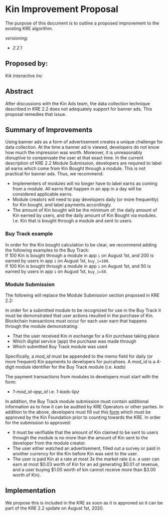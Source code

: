 # Kin Improvement Proposal
The purpose of this document is to outline a proposed improvement to the existing KRE algorithm. 

*versioning:*
- *2.2.1*

## Proposed by:
*Kik Interactive Inc*

## Abstract
After discussions with the Kin Ads team, the data collection technique described in KRE 2.2 does not adequately support for banner ads. This proposal remedies that issue.

## Summary of Improvements
Using banner ads as a form of advertisement creates a unique challenge for data collection. At the time a banner ad is viewed, developers do not know how much the impression was worth. Moreover, it is unreasonably disruptive to compensate the user at that exact time. In the current description of KRE 2.2 Module Submission, developers are required to label all earns which come from Kin Bought through a module. This is not practical for banner ads. Thus, we recommend:
- Implementers of modules will no longer have to label earns as coming from a module. All earns that happen in an app in a day will be considered applicable earns.
- Module creators will need to pay developers daily (or more frequently) for Kin bought, and label payments accordingly.
- The amount of Kin bought will be the minimum of: the daily amount of Kin earned by users, and the daily amount of Kin Bought via modules. I.e. Kin that is bought through a module and sent to users.

### Buy Track example
In order for the Kin bought calculation to be clear, we recommend adding the following examples to the Buy Track:<br/>
If 100 Kin is bought through a module in app `i` on August 1st, and 200 is earned by users in app `i` on August 1st, `buy_i=100`.<br/>
If 100 Kin is bought through a module in app `i` on August 1st, and 50 is earned by users in app `i` on August 1st, `buy_i=50`.<br/>

### Module Submission

The following will replace the Module Submission section proposed in KRE 2.2:

In order for a submitted module to be recognized for use in the Buy Track it must be demonstrated that user actions resulted in the purchase of Kin. Blockchain transactions must occur for each user earn that happens through the module demonstrating:
- That the user received Kin in exchange for a Kin purchase taking place
- Which digital service (app) the purchase was made through
- Which submitted Buy Track module was used

Specifically, a *mod_id* must be appended to the memo field for daily (or more frequent) Kin payments to developers for purcahses. A *mod_id* is a 4-digit module identifier for the Buy Track module (i.e. *kads*)

The payment transactions from modules to developers must start with the form:
- *1-mod_id-app_id* i.e. *1-kads-lipz*


In addition, the Buy Track module submission must contain additional information as to how it can be audited by KRE Operators or other parties. In addition to the above, developers must fill out this [form](https://docs.google.com/forms/d/e/1FAIpQLSf5h20erxuLMTFIWwqQxLynLyQV-UYXXMgOaamRArPxzL9afQ/viewform?usp=sf_link) which must be approved by the Kin Foundation prior to counting towards the KRE. In order for the submission to approved:
- It must be verifiable that the amount of Kin claimed to be sent to users through the module is no more than the amount of Kin sent to the developer from the module creator.
- The user either watched an advertisement, filled out a survey or paid in another currency for the Kin before Kin was sent to the user.
- The user is paid Kin at a rate at most 3x the market rate (i.e. a user can earn at most $0.03 worth of Kin for an ad generating $0.01 of revenue, and a user buying $1.00 worth of kin cannot receive more than $3.00 worth of Kin).

## Implementation
We propose this is included in the KRE as soon as it is approved so it can be part of the KRE 2.2 update on August 1st, 2020.
